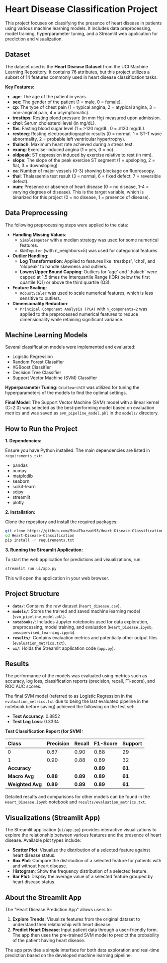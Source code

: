# Heart Disease Classification Project

This project focuses on classifying the presence of heart disease in patients using various machine learning models. It includes data preprocessing, model training, hyperparameter tuning, and a Streamlit web application for prediction and visualization.

## Dataset

The dataset used is the **Heart Disease Dataset** from the UCI Machine Learning Repository. It contains 76 attributes, but this project utilizes a subset of 14 features commonly used in heart disease classification tasks.

**Key Features:**

*   **age**: The age of the patient in years.
*   **sex**: The gender of the patient (1 = male, 0 = female).
*   **cp**: The type of chest pain (1 = typical angina, 2 = atypical angina, 3 = non-anginal pain, 4 = asymptomatic).
*   **trestbps**: Resting blood pressure (in mm Hg) measured upon admission.
*   **chol**: Serum cholesterol level (in mg/dL).
*   **fbs**: Fasting blood sugar level (1 = >120 mg/dL, 0 = ≤120 mg/dL).
*   **restecg**: Resting electrocardiographic results (0 = normal, 1 = ST-T wave abnormality, 2 = probable left ventricular hypertrophy).
*   **thalach**: Maximum heart rate achieved during a stress test.
*   **exang**: Exercise-induced angina (1 = yes, 0 = no).
*   **oldpeak**: ST depression induced by exercise relative to rest (in mm).
*   **slope**: The slope of the peak exercise ST segment (1 = upsloping, 2 = flat, 3 = downsloping).
*   **ca**: Number of major vessels (0-3) showing blockage on fluoroscopy.
*   **thal**: Thalassemia test result (3 = normal, 6 = fixed defect, 7 = reversible defect).
*   **num**: Presence or absence of heart disease (0 = no disease, 1-4 = varying degrees of disease). This is the target variable, which is binarized for this project (0 = no disease, 1 = presence of disease).

## Data Preprocessing

The following preprocessing steps were applied to the data:

*   **Handling Missing Values**:
    *   `SimpleImputer` with a median strategy was used for some numerical features.
    *   `KNNImputer` (with n_neighbors=5) was used for categorical features.
*   **Outlier Handling**:
    *   **Log Transformation**: Applied to features like 'trestbps', 'chol', and 'oldpeak' to handle skewness and outliers.
    *   **Lower/Upper Bound Capping**: Outliers for 'age' and 'thalach' were capped at 1.5 times the Interquartile Range (IQR) below the first quartile (Q1) or above the third quartile (Q3).
*   **Feature Scaling**:
    *   `RobustScaler` was used to scale numerical features, which is less sensitive to outliers.
*   **Dimensionality Reduction**:
    *   `Principal Component Analysis (PCA)` with `n_components=2` was applied to the preprocessed numerical features to reduce dimensionality while retaining significant variance.

## Machine Learning Models

Several classification models were implemented and evaluated:

*   Logistic Regression
*   Random Forest Classifier
*   XGBoost Classifier
*   Decision Tree Classifier
*   Support Vector Machine (SVM) Classifier

**Hyperparameter Tuning**:
`GridSearchCV` was utilized for tuning the hyperparameters of the models to find the optimal settings.

**Final Model**:
The Support Vector Machine (SVM) model with a linear kernel (C=2.0) was selected as the best-performing model based on evaluation metrics and was saved as `svm_pipeline_model.pkl` in the `models/` directory.

## How to Run the Project

**1. Dependencies:**

Ensure you have Python installed. The main dependencies are listed in `requirements.txt`:

*   pandas
*   numpy
*   matplotlib
*   seaborn
*   scikit-learn
*   scipy
*   streamlit
*   plotly

**2. Installation:**

Clone the repository and install the required packages:

```bash
git clone https://github.com/MinaTharwat93/Heart-Disease-Classification.git
cd Heart-Disease-Classification
pip install -r requirements.txt
```

**3. Running the Streamlit Application:**

To start the web application for predictions and visualizations, run:

```bash
streamlit run ui/app.py
```

This will open the application in your web browser.

## Project Structure

*   **`data/`**: Contains the raw dataset (`heart_disease.csv`).
*   **`models/`**: Stores the trained and saved machine learning model (`svm_pipeline_model.pkl`).
*   **`notebooks/`**: Includes Jupyter notebooks used for data exploration, preprocessing, model training, and evaluation (`Heart_Disease.ipynb`, `unsupervised_learning.ipynb`).
*   **`results/`**: Contains evaluation metrics and potentially other output files (`evaluation_metrics.txt`).
*   **`ui/`**: Holds the Streamlit application code (`app.py`).

## Results

The performance of the models was evaluated using metrics such as accuracy, log loss, classification reports (precision, recall, F1-score), and ROC AUC scores.

The final SVM model (referred to as Logistic Regression in the `evaluation_metrics.txt` due to being the last evaluated pipeline in the notebook before saving) achieved the following on the test set:

*   **Test Accuracy**: 0.8852
*   **Test Log Loss**: 0.3334

**Test Classification Report (for SVM):**

| Class | Precision | Recall | F1-Score | Support |
| :---- | :-------- | :----- | :------- | :------ |
| 0     | 0.87      | 0.90   | 0.88     | 29      |
| 1     | 0.90      | 0.88   | 0.89     | 32      |
| **Accuracy** |           |        | **0.89** | **61**  |
| **Macro Avg** | **0.88**  | **0.89**| **0.89** | **61**  |
| **Weighted Avg** | **0.89** | **0.89**| **0.89** | **61**  |

Detailed results and comparisons for other models can be found in the `Heart_Disease.ipynb` notebook and `results/evaluation_metrics.txt`.

## Visualizations (Streamlit App)

The Streamlit application (`ui/app.py`) provides interactive visualizations to explore the relationship between various features and the presence of heart disease. Available plot types include:

*   **Scatter Plot**: Visualize the distribution of a selected feature against heart disease status.
*   **Box Plot**: Compare the distribution of a selected feature for patients with and without heart disease.
*   **Histogram**: Show the frequency distribution of a selected feature.
*   **Bar Plot**: Display the average value of a selected feature grouped by heart disease status.

## About the Streamlit App

The "Heart Disease Prediction App" allows users to:

1.  **Explore Trends**: Visualize features from the original dataset to understand their relationship with heart disease.
2.  **Predict Heart Disease**: Input patient data through a user-friendly form. The app then uses the pre-trained SVM model to predict the probability of the patient having heart disease.

The app provides a simple interface for both data exploration and real-time prediction based on the developed machine learning pipeline.

